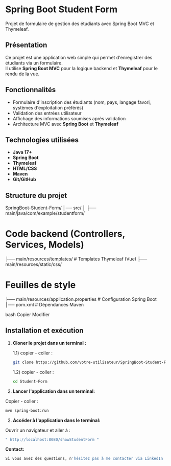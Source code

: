 # Spring Boot Student Form 

Projet de formulaire de gestion des étudiants avec Spring Boot MVC et Thymeleaf.

## Présentation

Ce projet est une application web simple qui permet d'enregistrer des étudiants via un formulaire.  
Il utilise **Spring Boot MVC** pour la logique backend et **Thymeleaf** pour le rendu de la vue.

## Fonctionnalités

- Formulaire d'inscription des étudiants (nom, pays, langage favori, systèmes d'exploitation préférés)
- Validation des entrées utilisateur
- Affichage des informations soumises après validation
- Architecture MVC avec **Spring Boot** et **Thymeleaf**

## Technologies utilisées

- **Java 17+**
- **Spring Boot**
- **Thymeleaf**
- **HTML/CSS**
- **Maven**
- **Git/GitHub**

##  Structure du projet

SpringBoot-Student-Form/ │── src/ │ 
                                  ├── main/java/com/example/studentform/ 
                                  
# Code backend (Controllers, Services, Models) 
├── main/resources/templates/ # Templates Thymeleaf (Vue) 
├── main/resources/static/css/ 

# Feuilles de style 
├── main/resources/application.properties # Configuration Spring Boot 
│── pom.xml # Dépendances Maven

bash
Copier
Modifier

## Installation et exécution

1. **Cloner le projet dans un terminal :**
   
   1.1) copier - coller :
   ```sh
   git clone https://github.com/votre-utilisateur/SpringBoot-Student-Form.git
   ```
   1.2) copier - coller :
   ```sh
   cd Student-Form
   ```
3. **Lancer l'application dans un terminal:**

Copier - coller :
```sh
mvn spring-boot:run
```

2. **Accéder à l'application dans le terminal:**
  
Ouvrir un navigateur et aller à :
```sh
" http://localhost:8080/showStudentForm "
```

**Contact:**
```sh
Si vous avez des questions, n'hésitez pas à me contacter via LinkedIn : " https://www.linkedin.com/in/antoine-stoykov/ "
```
